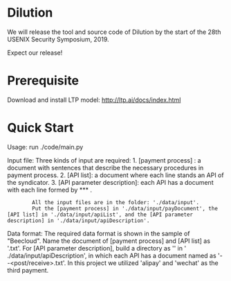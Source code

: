 # Dilution

We will release the tool and source code of Dilution by the start of the 28th USENIX Security Symposium, 2019.

Expect our release!


Prerequisite
============
Download and install LTP model: http://ltp.ai/docs/index.html

Quick Start
===========
Usage: run ./code/main.py <syndicator name> <path to LTP model>

Input file: Three kinds of input are required:
                1. [payment process] : a document with sentences that describe the necessary procedures in payment process.
                2. [API list]: a document where each line stands an API of the syndicator.
                3. [API parameter description]: each API has a document with each line formed by <parameter name> *** <parameter description>.

            All the input files are in the folder: './data/input'.
            Put the [payment process] in './data/input/payDocument', the [API list] in './data/input/apiList', and the [API parameter description] in './data/input/apiDescription'.

Data format: The required data format is shown in the sample of "Beecloud".
             Name the document of [payment process] and [API list] as  '<Sindicator name>.txt'.
             For  [API parameter description], build a directory as '<Syndicator name>' in ' ./data/input/apiDescription', in 
which each API has a document named as '<API name>-<third payment name>-<post/receive>.txt'.
             In this project we utilized 'alipay' and 'wechat' as the third payment.
